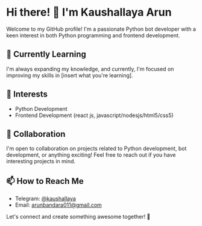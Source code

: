 # Hi there! 👋 I'm Kaushallaya Arun

Welcome to my GitHub profile! I'm a passionate Python bot developer with a keen interest in both Python programming and frontend development.

## 🌱 Currently Learning

I'm always expanding my knowledge, and currently, I'm focused on improving my skills in [insert what you're learning].

## 👀 Interests

- Python Development
- Frontend Development (react js, javascript/nodesjs/html5/css5)

## 💼 Collaboration

I'm open to collaboration on projects related to Python development, bot development, or anything exciting! Feel free to reach out if you have interesting projects in mind.

## 📫 How to Reach Me

- Telegram: [@kaushallaya](https://t.me/kaushallaya)
- Email: [arunbandara011@gmail.com](mailto:arunbandara011@gmail.com)

Let's connect and create something awesome together! 🚀
